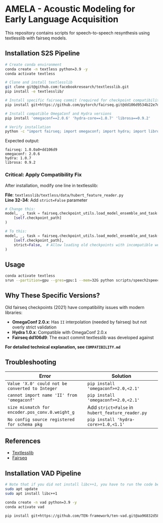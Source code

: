 # AMELA - Acoustic Modeling for Early Language Acquisition

This repository contains scripts for speech-to-speech resynthesis using textlesslib with fairseq models.

## Installation S2S Pipeline

```bash
# Create conda environment
conda create -n textless python=3.9 -y
conda activate textless

# Clone and install textlesslib
git clone git@github.com:facebookresearch/textlesslib.git
pip install -e textlesslib/

# Install specific fairseq commit (required for checkpoint compatibility)
pip install git+https://github.com/pytorch/fairseq.git@dd106d9534b22e7db859a6b87ffd7780c38341f8

# Install compatible OmegaConf and Hydra versions
pip install 'omegaconf==2.0.6' 'hydra-core==1.0.7' 'librosa==0.9.2'

# Verify installation
python -c "import fairseq; import omegaconf; import hydra; import librosa; print('fairseq:', fairseq.__version__); print('omegaconf:', omegaconf.__version__); print('hydra:', hydra.__version__); print('librosa:', librosa.__version__)"
```

Expected output:

```
fairseq: 1.0.0a0+dd106d9
omegaconf: 2.0.6
hydra: 1.0.7
librosa: 0.9.2
```

### Critical: Apply Compatibility Fix

After installation, modify one line in textlesslib:

**File**: `textlesslib/textless/data/hubert_feature_reader.py`  
**Line 32-34**: Add `strict=False` parameter

```python
# Change this:
model, _, task = fairseq.checkpoint_utils.load_model_ensemble_and_task(
    [self.checkpoint_path]
)

# To this:
model, _, task = fairseq.checkpoint_utils.load_model_ensemble_and_task(
    [self.checkpoint_path],
    strict=False,  # Allow loading old checkpoints with incompatible weights
)
```

## Usage

```bash
conda activate textless
srun --partition=gpu --gres=gpu:1 --mem=32G python scripts/speech2speech.py
```

## Why These Specific Versions?

Old fairseq checkpoints (2021) have compatibility issues with modern libraries:

- **OmegaConf 2.0.x**: Has `II` interpolation (needed by fairseq) but not overly strict validation
- **Hydra 1.0.x**: Compatible with OmegaConf 2.0.x
- **Fairseq dd106d9**: The exact commit textlesslib was developed against

**For detailed technical explanation, see `COMPATIBILITY.md`**

## Troubleshooting

| Error                                           | Solution                                         |
| ----------------------------------------------- | ------------------------------------------------ |
| `Value 'X.0' could not be converted to Integer` | `pip install 'omegaconf>=2.0,<2.1'`              |
| `cannot import name 'II' from 'omegaconf'`      | `pip install 'omegaconf>=2.0,<2.1'`              |
| `size mismatch for encoder.pos_conv.0.weight_g` | Add `strict=False` in `hubert_feature_reader.py` |
| `No config source registered for schema pkg`    | `pip install 'hydra-core>=1.0,<1.1'`             |

## References

- [Textlesslib](https://github.com/facebookresearch/textlesslib)
- [Fairseq](https://github.com/pytorch/fairseq)

## Installation VAD Pipeline

```bash
# Note that if you did not install libc++1, you have to run the code below to install it:
sudo apt update
sudo apt install libc++1

conda create -n vad python=3.9 -y
conda activate vad

pip install git+https://github.com/TEN-framework/ten-vad.git@aa96832d58a295d97b9a6baa4109a9bede4474f8
```
